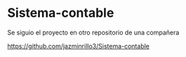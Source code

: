 # Sistema-contable
Se siguio el proyecto en otro repositorio de una compañera

https://github.com/jazminrillo3/Sistema-contable
